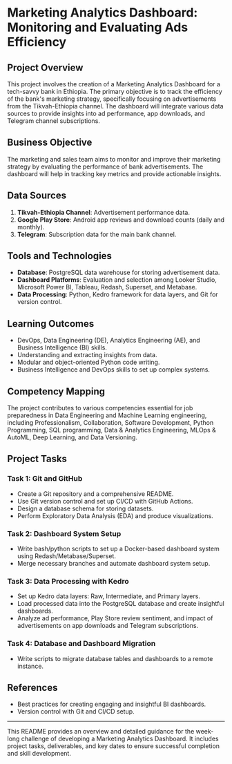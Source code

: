 # Marketing Analytics Dashboard: Monitoring and Evaluating Ads Efficiency

## Project Overview
This project involves the creation of a Marketing Analytics Dashboard for a tech-savvy bank in Ethiopia. The primary objective is to track the efficiency of the bank's marketing strategy, specifically focusing on advertisements from the Tikvah-Ethiopia channel. The dashboard will integrate various data sources to provide insights into ad performance, app downloads, and Telegram channel subscriptions.

## Business Objective
The marketing and sales team aims to monitor and improve their marketing strategy by evaluating the performance of bank advertisements. The dashboard will help in tracking key metrics and provide actionable insights.

## Data Sources
1. **Tikvah-Ethiopia Channel**: Advertisement performance data.
2. **Google Play Store**: Android app reviews and download counts (daily and monthly).
3. **Telegram**: Subscription data for the main bank channel.

## Tools and Technologies
- **Database**: PostgreSQL data warehouse for storing advertisement data.
- **Dashboard Platforms**: Evaluation and selection among Looker Studio, Microsoft Power BI, Tableau, Redash, Superset, and Metabase.
- **Data Processing**: Python, Kedro framework for data layers, and Git for version control.

## Learning Outcomes
- DevOps, Data Engineering (DE), Analytics Engineering (AE), and Business Intelligence (BI) skills.
- Understanding and extracting insights from data.
- Modular and object-oriented Python code writing.
- Business Intelligence and DevOps skills to set up complex systems.

## Competency Mapping
The project contributes to various competencies essential for job preparedness in Data Engineering and Machine Learning engineering, including Professionalism, Collaboration, Software Development, Python Programming, SQL programming, Data & Analytics Engineering, MLOps & AutoML, Deep Learning, and Data Versioning.

## Project Tasks

### Task 1: Git and GitHub
- Create a Git repository and a comprehensive README.
- Use Git version control and set up CI/CD with GitHub Actions.
- Design a database schema for storing datasets.
- Perform Exploratory Data Analysis (EDA) and produce visualizations.

### Task 2: Dashboard System Setup
- Write bash/python scripts to set up a Docker-based dashboard system using Redash/Metabase/Superset.
- Merge necessary branches and automate dashboard system setup.

### Task 3: Data Processing with Kedro
- Set up Kedro data layers: Raw, Intermediate, and Primary layers.
- Load processed data into the PostgreSQL database and create insightful dashboards.
- Analyze ad performance, Play Store review sentiment, and impact of advertisements on app downloads and Telegram subscriptions.

### Task 4: Database and Dashboard Migration
- Write scripts to migrate database tables and dashboards to a remote instance.

## References
- Best practices for creating engaging and insightful BI dashboards.
- Version control with Git and CI/CD setup.

---

This README provides an overview and detailed guidance for the week-long challenge of developing a Marketing Analytics Dashboard. It includes project tasks, deliverables, and key dates to ensure successful completion and skill development.
